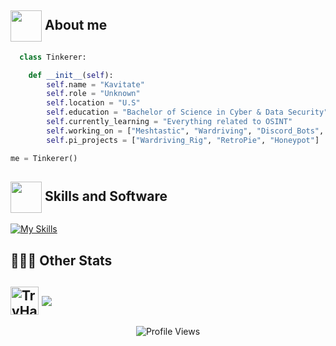 ## <picture> <img align=center src="https://github.com/7oSkaaa/7oSkaaa/blob/main/Images/about_me.gif?raw=true" width = 50px></picture> About me

</p>

```python
  class Tinkerer:

    def __init__(self):
        self.name = "Kavitate"
        self.role = "Unknown"
        self.location = "U.S"
        self.education = "Bachelor of Science in Cyber & Data Security"
        self.currently_learning = "Everything related to OSINT"
        self.working_on = ["Meshtastic", "Wardriving", "Discord_Bots", "Flipper_Zero", "AI", "Everything_In_Between"]
        self.pi_projects = ["Wardriving_Rig", "RetroPie", "Honeypot"]

me = Tinkerer()
```
</p>

## <picture> <img align=center src="https://github.com/7oSkaaa/7oSkaaa/blob/main/Images/Statistics.gif?raw=true" width = 50px>  </picture> Skills and Software

[![My Skills](https://skillicons.dev/icons?i=autocad,bots,git,github,java,linux,mysql,powershell,py,raspberrypi,replit,sketchup,visualstudio,vscode,wordpress)](https://skillicons.dev)

## 👨🏽‍💻 Other Stats
<img align=center height=45 src="https://tryhackme-badges.s3.amazonaws.com/Kavitate.png" alt="TryHackMe"> <a href="https://wigle.net">
<img align=center border="0" src="https://wigle.net/bi/HgWA5Qp2y4YGVkVH_BhW3A.png">
</a>
---
<div align="center"> <img align=center src="https://komarev.com/ghpvc/?username=kavitate&style=plastic&color=orange" alt="Profile Views"> </div>
